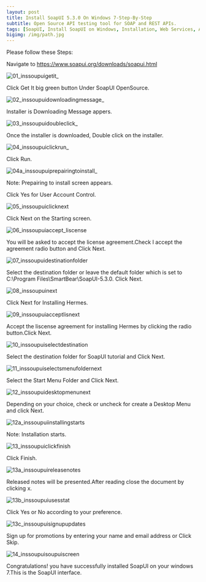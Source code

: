 ```yaml
---
layout: post
title: Install SoapUI 5.3.0 On Windows 7-Step-By-Step
subtitle: Open Source API testing tool for SOAP and REST APIs.
tags: [SoapUI, Install SoapUI on Windows, Installation, Web Services, API ]
bigimg: /img/path.jpg
---
```


Please follow these Steps:

Navigate to https://www.soapui.org/downloads/soapui.html

   ![01_inssoupuigetit_](https://cloud.githubusercontent.com/assets/10678180/22627757/083d362c-eb8e-11e6-83a5-2d0487d204e4.png)

Click Get It big green button Under SoapUI OpenSource.

   ![02_inssoupuidownloadingmessage_](https://cloud.githubusercontent.com/assets/10678180/22627756/083cd4b6-eb8e-11e6-81b5-d0092643a683.png)

Installer is Downloading Message appers.

   ![03_inssoupuidoubleclick_](https://cloud.githubusercontent.com/assets/10678180/22627758/083e5bba-eb8e-11e6-9807-e71c0610393e.png)

Once the installer is downloaded, Double click on the installer.

   ![04_inssoupuiclickrun_](https://cloud.githubusercontent.com/assets/10678180/22627760/083ec46a-eb8e-11e6-9fc7-a296653daf44.png)

Click Run.

   ![04a_inssoupuiprepairingtoinstall_](https://cloud.githubusercontent.com/assets/10678180/22627759/083e67cc-eb8e-11e6-9539-78bbc2109c3c.png)

Note: Prepairing to install screen appears.

Click Yes for User Account Control.

   ![05_inssoupuiclicknext](https://cloud.githubusercontent.com/assets/10678180/22627761/083fc82e-eb8e-11e6-8816-3ceda08fa7fa.png)

Click Next on the Starting screen.

   ![06_inssoupuiaccept_liscense](https://cloud.githubusercontent.com/assets/10678180/22627763/084c50e4-eb8e-11e6-8a2e-9ec79b7c08b6.png)

You will be asked to accept the license agreement.Check I accept the agreement radio button and Click Next.

   ![07_inssoupuidestinationfolder](https://cloud.githubusercontent.com/assets/10678180/22627762/084c45ae-eb8e-11e6-976f-4d819ddfa7e2.png)

Select the destination folder or leave the default folder which is set to C:\Program Files\SmartBear\SoapUI-5.3.0. Click Next.

   ![08_inssoupuinext](https://cloud.githubusercontent.com/assets/10678180/22627765/084ccac4-eb8e-11e6-86f4-992cb9db1d47.png)

Click Next for Installing Hermes.

   ![09_inssoupuiacceptlisnext](https://cloud.githubusercontent.com/assets/10678180/22627764/084cc90c-eb8e-11e6-9d67-9a8e04df7a29.png)

Accept the liscense agreement for installing Hermes by clicking the radio button.Click Next.

   ![10_inssoupuiselectdestination](https://cloud.githubusercontent.com/assets/10678180/22627766/084d4f1c-eb8e-11e6-8536-5feb5992f292.png)

Select the destination folder for SoapUI tutorial and Click Next.

   ![11_inssoupuiselectsmenufoldernext](https://cloud.githubusercontent.com/assets/10678180/22627767/084d9ad0-eb8e-11e6-8c4e-08971d255793.png)

Select the Start Menu Folder and Click Next.

   ![12_inssoupuidesktopmenunext](https://cloud.githubusercontent.com/assets/10678180/22627769/085baf3a-eb8e-11e6-96cc-dc4ae7f4fa6c.png)

Depending on your choice, check or uncheck for create a Desktop Menu and click Next.

   ![12a_inssoupuiinstallingstarts](https://cloud.githubusercontent.com/assets/10678180/22627768/085b9ea0-eb8e-11e6-8525-85dd954e869e.png)

Note: Installation starts.

   ![13_inssoupuiclickfinish](https://cloud.githubusercontent.com/assets/10678180/22627770/085ca782-eb8e-11e6-9c15-be4f581590fc.png)

Click Finish.

   ![13a_inssoupuireleasenotes](https://cloud.githubusercontent.com/assets/10678180/22627771/085d1ee2-eb8e-11e6-87ae-1359cccb1ca7.png)

Released notes will be presented.After reading close the document by clicking x.

   ![13b_inssoupuiusesstat](https://cloud.githubusercontent.com/assets/10678180/22627772/085dd512-eb8e-11e6-81df-ef15e4374514.png)
  
Click Yes or No according to your preference.

   ![13c_inssoupuisignupupdates](https://cloud.githubusercontent.com/assets/10678180/22627773/085dfa9c-eb8e-11e6-8273-85f3de64aae5.png)
   
Sign up for promotions by entering your name and email address or Click Skip.

   ![14_inssoupuisoupuiscreen](https://cloud.githubusercontent.com/assets/10678180/22627774/0869f216-eb8e-11e6-8dc9-4b20b2b89689.png)

Congratulations! you have successfully installed SoapUI on your windows 7.This is the SoapUI interface.
